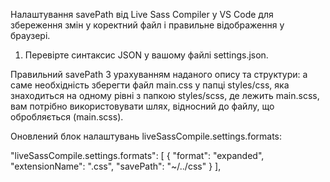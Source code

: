  Налаштування savePath від Live Sass Compiler у VS Code для збереження змін у коректний файл і правильне відображення у браузері.

1) Перевірте синтаксис JSON у вашому файлі settings.json.

Правильний savePath З урахуванням наданого опису та структури: а саме необхідність зберегти файл main.css у папці styles/css, 
яка знаходиться на одному рівні з папкою styles/scss, де лежить main.scss, вам потрібно використовувати шлях, відносний до файлу, що обробляється (main.scss).


Оновлений блок налаштувань liveSassCompile.settings.formats:



"liveSassCompile.settings.formats": [
    {
      "format": "expanded",
      "extensionName": ".css",
      "savePath": "~/../css"
    }
  ],
